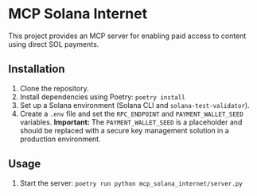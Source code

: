 # MCP Solana Internet

This project provides an MCP server for enabling paid access to content using direct SOL payments.

## Installation

1.  Clone the repository.
2.  Install dependencies using Poetry: `poetry install`
3.  Set up a Solana environment (Solana CLI and `solana-test-validator`).
4.  Create a `.env` file and set the `RPC_ENDPOINT` and `PAYMENT_WALLET_SEED` variables. **Important:** The `PAYMENT_WALLET_SEED` is a placeholder and should be replaced with a secure key management solution in a production environment.

## Usage

1.  Start the server: `poetry run python mcp_solana_internet/server.py`